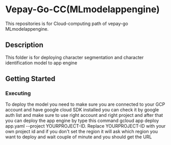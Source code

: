 
# Vepay-Go-CC(MLmodelappengine)
This repositories is for Cloud-computing path of vepay-go MLmodelappengine. 

## Description

This folder is for deploying character segmentation and character identification model to app engine 

## Getting Started

### Executing 
To deploy the model you need to make sure you are connected to your GCP account and have google cloud SDK installed you can check it by google auth list and make sure to use right account and right project and after that you can deploy the app engine by type this command  gcloud app deploy app.yaml --project YOURPROJECT-ID. Replace YOURPROJECT-ID with your own project id and if you don't set the region it will ask which region you want to deploy and wait couple of minute and you should get the URL
